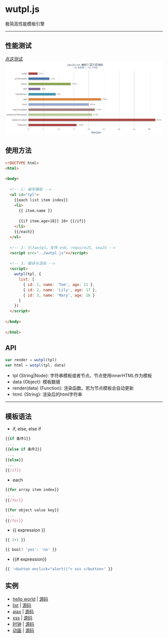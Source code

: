 
# wutpl.js
极简高性能模板引擎  


------------------------------------------
## 性能测试
[点这测试](https://wusfen.github.io/wutpl/test/template_test.html?v=20190304.1644)  
![性能测试](test/test.20190308.1422.png)  


## 使用方法
```html
<!DOCTYPE html>
<html>

<body>
  
  <!-- 1: 编写模板 -->
  <ul id="tpl">
    {{each list item index}}
    <li>
      {{ item.name }}

      {{if item.age>18}} 18+ {{/if}}
    </li>
    {{/each}}
  </ul>

  <!-- 2: 引入wutpl。支持 es6, requireJS, seaJS -->
  <script src="../wutpl.js"></script>

  <!-- 3: 编译与渲染 -->
  <script>
    wutpl(tpl, {
      list: [
        { id: 1, name: 'Tom', age: 21 },
        { id: 2, name: 'Lily', age: 17 },
        { id: 3, name: 'Mary', age: 18 }
      ]
    })
  </script>

</body>

</html>
```


## API
```javascript
var render = wutpl(tpl)
var html = wutpl(tpl, data)
```
* tpl {String|Node}: 字符串模板或者节点。节点使用innerHTML作为模板
* data {Object}: 模板数据
* render(data) {Function}: 渲染函数。若为节点模板会自动更新
* html: {String}: 渲染后的html字符串


------------------------------------------
## 模板语法

* if, else, else if
```javascript
{{if 条件1}}
 ...
{{else if 条件2}}
 ...
{{else}}
 ...
{{/if}}
```
* each
```javascript
{{for array item index}}
 ...
{{/for}}
```
```javascript
{{for object value key}}
 ...
{{/for}}
```
* {{ expression }}
```javascript
{{ 1+1 }}
```
```javascript
{{ bool? 'yes': 'no' }}
```
* {{# expression}}
```javascript
{{ '<button onclick="alert()"> xss </button>' }}
```


## 实例

* [hello world](https://wusfen.github.io/wutpl/examples/helloWorld.html) | [源码](examples/helloWorld.html)
* [list](https://wusfen.github.io/wutpl/examples/list.html) | [源码](examples/list.html)
* [ajax](https://wusfen.github.io/wutpl/examples/ajax.html) | [源码](examples/ajax.html)
* [xss](https://wusfen.github.io/wutpl/examples/xss.html) | [源码](examples/xss.html)
* [时钟](https://wusfen.github.io/wutpl/examples/time.html) | [源码](examples/time.html)
* [动画](https://wusfen.github.io/wutpl/examples/animate.html) | [源码](examples/animate.html)

